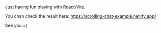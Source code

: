 Just having fun playing with React/Vite.

You chan check the result here:
https://scrolling-chat-example.netlify.app/

See you =)
